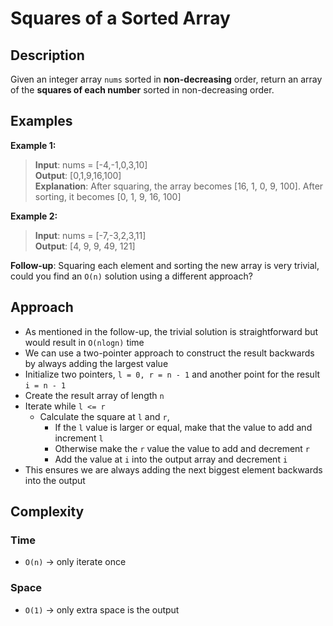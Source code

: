 # Squares of a Sorted Array
## Description
Given an integer array `nums` sorted in **non-decreasing** order, return an array of the **squares of each number** sorted in non-decreasing order.

## Examples
**Example 1:**
> **Input**: nums = [-4,-1,0,3,10]  
**Output**: [0,1,9,16,100]  
**Explanation**: After squaring, the array becomes [16, 1, 0, 9, 100]. After sorting, it becomes [0, 1, 9, 16, 100]

**Example 2:**
> **Input**: nums = [-7,-3,2,3,11]  
**Output**: [4, 9, 9, 49, 121]

**Follow-up**: Squaring each element and sorting the new array is very trivial, could you find an `O(n)` solution using a different approach?

## Approach
- As mentioned in the follow-up, the trivial solution is straightforward but would result in `O(nlogn)` time
- We can use a two-pointer approach to construct the result backwards by always adding the largest value
- Initialize two pointers, `l = 0, r = n - 1` and another point for the result `i = n - 1`
- Create the result array of length `n`
- Iterate while `l <= r`
  + Calculate the square at `l` and `r`,
    - If the `l` value is larger or equal, make that the value to add and increment `l`
    - Otherwise make the `r` value the value to add and decrement `r`
    - Add the value at `i` into the output array and decrement `i`
- This ensures we are always adding the next biggest element backwards into the output

## Complexity
### Time
- `O(n)` -> only iterate once

### Space
- `O(1)` -> only extra space is the output